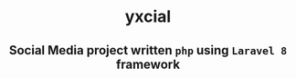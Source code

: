<h1 style="text-align: center; font-weight: bold">yxcial</h1>

<h2 style="text-align: center">Social Media project written <code>php</code> using <code>Laravel 8</code> framework</h2>

